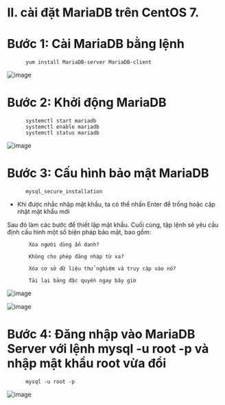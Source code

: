              
# II. cài đặt MariaDB trên CentOS 7.

# Bước 1: Cài MariaDB bằng lệnh

          yum install MariaDB-server MariaDB-client
          
![image](https://user-images.githubusercontent.com/95491130/183021236-76e7cf06-2020-467f-b6ef-ef9c34a25aca.png)

# Bước 2: Khởi động MariaDB

          systemctl start mariadb
          systemctl enable mariadb
          systemctl status mariadb

![image](https://user-images.githubusercontent.com/95491130/183021840-e7c313ec-46ea-4617-a763-750c885e2b32.png)

# Bước 3: Cấu hình bảo mật MariaDB

          mysql_secure_installation
          
- Khi được nhắc nhập mật khẩu, ta có thể nhấn Enter để trống hoặc cập nhật mật khẩu mới

Sau đó làm các bước để thiết lập mật khẩu. Cuối cùng, tập lệnh sẽ yêu cầu định cấu hình một số biện pháp bảo mật, bao gồm:

           Xóa người dùng ẩn danh?

           Không cho phép đăng nhập từ xa?

           Xóa cơ sở dữ liệu thử nghiệm và truy cập vào nó?

           Tải lại bảng đặc quyền ngay bây giờ
          
![image](https://user-images.githubusercontent.com/95491130/183023923-996bcb1c-9078-4a09-9eeb-302eb2efc310.png)

![image](https://user-images.githubusercontent.com/95491130/183024046-a678a9e5-27aa-41c0-8dec-8d68a89798d5.png)

# Bước 4: Đăng nhập vào MariaDB Server với lệnh mysql -u root -p và nhập mật khẩu root vừa đổi

          mysql -u root -p

![image](https://user-images.githubusercontent.com/95491130/183024205-a3bba9e6-af93-415b-97d8-1bad1215595b.png)



              
              
              
              
              
              
              
